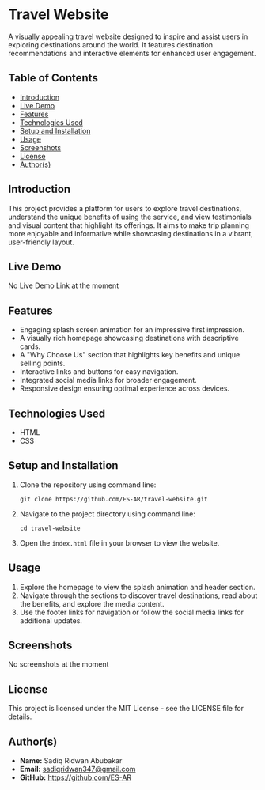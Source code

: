 <h1>Travel Website</h1>
        <p>A visually appealing travel website designed to inspire and assist users in exploring destinations around the world. It features destination recommendations and interactive elements for enhanced user engagement.</p>
        <h2>Table of Contents</h2>
        <ul>
            <li><a href="#introduction">Introduction</a></li>
            <li><a href="#live-demo">Live Demo</a></li>
            <li><a href="#features">Features</a></li>
            <li><a href="#technologies-used">Technologies Used</a></li>
            <li><a href="#setup-and-installation">Setup and Installation</a></li>
            <li><a href="#usage">Usage</a></li>
            <li><a href="#screenshots">Screenshots</a></li>
            <li><a href="#license">License</a></li>
            <li><a href="#authors">Author(s)</a></li>
	</ul>
        
<section id="introduction">
            <h2>Introduction</h2>
            <p>This project provides a platform for users to explore travel destinations, understand the unique benefits of using the service, and view testimonials and visual content that highlight its offerings. It aims to make trip planning more enjoyable and informative while showcasing destinations in a vibrant, user-friendly layout.</p>
        </section>

<section id="live-demo">
            <h2>Live Demo</h2>
            <p>No Live Demo Link at the moment</p>
        </section>

<section id="features">
            <h2>Features</h2>
            <ul>
                <li>Engaging splash screen animation for an impressive first impression.</li>
                <li>A visually rich homepage showcasing destinations with descriptive cards.</li>
                <li>A "Why Choose Us" section that highlights key benefits and unique selling points.</li>
                <li>Interactive links and buttons for easy navigation.</li>
                <li>Integrated social media links for broader engagement.</li>
                <li>Responsive design ensuring optimal experience across devices.</li>
            </ul>
        </section>

<section id="technologies-used">
            <h2>Technologies Used</h2>
            <ul>
                <li>HTML</li>
                <li>CSS</li>
            </ul>
        </section>

<section id="setup-and-installation">
            <h2>Setup and Installation</h2>
            <ol>
                <li>Clone the repository using command line:
                    <pre><code>git clone https://github.com/ES-AR/travel-website.git</code></pre>
                </li>
                <li>Navigate to the project directory using command line:
                    <pre><code>cd travel-website</code></pre>
                </li>
                <li>Open the <code>index.html</code> file in your browser to view the website.</li>
            </ol>
        </section>

<section id="usage">
            <h2>Usage</h2>
            <ol>
                <li>Explore the homepage to view the splash animation and header section.</li>
                <li>Navigate through the sections to discover travel destinations, read about the benefits, and explore the media content.</li>
                <li>Use the footer links for navigation or follow the social media links for additional updates.</li>
            </ol>
        </section>

<section id="screenshots">
            <h2>Screenshots</h2>
            <p>No screenshots at the moment</p>
        </section>

<section id="license">
            <h2>License</h2>
            <p>This project is licensed under the MIT License - see the LICENSE file for details.</p>
        </section>

<section id="authors">
            <h2>Author(s)</h2>
            <ul>
                <li><strong>Name:</strong> Sadiq Ridwan Abubakar</li>
                <li><strong>Email:</strong> <a href="mailto:sadiqridwan347@gmail.com">sadiqridwan347@gmail.com</a></li>
                <li><strong>GitHub:</strong> <a href="https://github.com/ES-AR" target="_blank">https://github.com/ES-AR</a></li>
            </ul>
        </section>